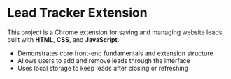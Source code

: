 # Lead Tracker Extension

This project is a Chrome extension for saving and managing website leads, built with **HTML**, **CSS**, and **JavaScript**.

- Demonstrates core front-end fundamentals and extension structure
- Allows users to add and remove leads through the interface
- Uses local storage to keep leads after closing or refreshing
